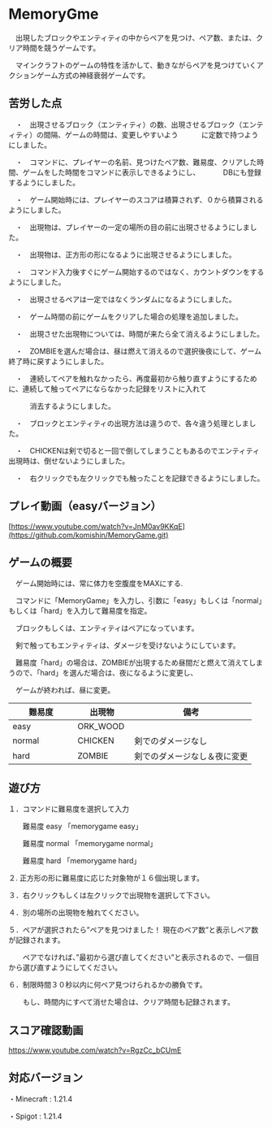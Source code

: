 # MemoryGme
　出現したブロックやエンティティの中からペアを見つけ、ペア数、または、クリア時間を競うゲームです。

　マインクラフトのゲームの特性を活かして、動きながらペアを見つけていくアクションゲーム方式の神経衰弱ゲームです。

## 苦労した点

　・　出現させるブロック（エンティティ）の数、出現させるブロック（エンティティ）の間隔、ゲームの時間は、変更しやすいよう
　　　に定数で持つようにしました。

　・　コマンドに、プレイヤーの名前、見つけたペア数、難易度、クリアした時間、ゲームをした時間をコマンドに表示しできるようにし、
　　　DBにも登録するようにしました。

　・　ゲーム開始時には、プレイヤーのスコアは積算されず、０から積算されるようにしました。

　・　出現物は、プレイヤーの一定の場所の目の前に出現させるようにしました。

　・　出現物は、正方形の形になるように出現させるようにしました。

　・　コマンド入力後すぐにゲーム開始するのではなく、カウントダウンをするようにしました。

　・　出現させるペアは一定ではなくランダムになるようにしました。

　・　ゲーム時間の前にゲームをクリアした場合の処理を追加しました。

　・　出現させた出現物については、時間が来たら全て消えるようにしました。

　・　ZOMBIEを選んだ場合は、昼は燃えて消えるので選択後夜にして、ゲーム終了時に戻すようにしました。

　・　連続してペアを触れなかったら、再度最初から触り直すようにするために、連続して触ってペアにならなかった記録をリストに入れて

　　　消去するようにしました。

　・　ブロックとエンティティの出現方法は違うので、各々違う処理としました。

　・　CHICKENは剣で切ると一回で倒してしまうこともあるのでエンティティ出現時は、倒せないようにしました。

　・　右クリックでも左クリックでも触ったことを記録できるようにしました。

## プレイ動画（easyバージョン）

[https://www.youtube.com/watch?v=JnM0av9KKqE](https://github.com/komishin/MemoryGame.git)

## ゲームの概要
　ゲーム開始時には、常に体力を空腹度をMAXにする.

　コマンドに「MemoryGame」を入力し、引数に「easy」もしくは「normal」もしくは「hard」を入力して難易度を指定。

　ブロックもしくは、エンティティはペアになっています。

　剣で触ってもエンティティは、ダメージを受けないようにしています。

　難易度「hard」の場合は、ZOMBIEが出現するため昼間だと燃えて消えてしまうので、「hard」を選んだ場合は、夜になるように変更し、

　ゲームが終われば、昼に変更。


|難易度　　　　 |出現物　　　 |備考 　　　　　　　　　　　|
|-----|-----|-----|
| easy | ORK_WOOD |        |
| normal | CHICKEN | 剣でのダメージなし |
| hard | ZOMBIE | 剣でのダメージなし＆夜に変更 |

## 遊び方

１．コマンドに難易度を選択して入力

　　難易度 easy 「memorygame easy」

　　難易度 normal 「memorygame normal」

　　難易度 hard 「memorygame hard」

２. 正方形の形に難易度に応じた対象物が１６個出現します。

３．右クリックもしくは左クリックで出現物を選択して下さい。

４．別の場所の出現物を触れてください。

５．ペアが選択されたら”ペアを見つけました！ 現在のペア数”と表示しペア数が記録されます。

　　ペアでなければ、”最初から選び直してください”と表示されるので、一個目から選び直すようにしてください。

６．制限時間３０秒以内に何ペア見つけられるかの勝負です。

　　もし、時間内にすべて消せた場合は、クリア時間も記録されます。

## スコア確認動画

https://www.youtube.com/watch?v=RgzCc_bCUmE

## 対応バージョン

  ・Minecraft : 1.21.4

  ・Spigot : 1.21.4

